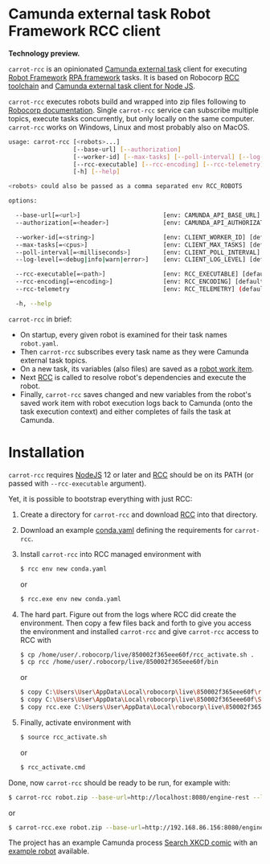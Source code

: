 Camunda external task Robot Framework RCC client
================================================

**Technology preview.**

`carrot-rcc` is an opinionated [Camunda external task](https://docs.camunda.org/manual/latest/user-guide/process-engine/external-tasks/) client for executing [Robot Framework](https://robotframework.org/rpa/) [RPA framework](https://rpaframework.org/) tasks. It is based on Robocorp [RCC toolchain](https://robocorp.com/docs/rcc/overview) and [Camunda external task client for Node JS](https://github.com/camunda/camunda-external-task-client-js).

`carrot-rcc` executes robots build and wrapped into zip files following to [Robocorp documentation](https://robocorp.com/docs/). Single `carrot-rcc` service can subscribe multiple topics, execute tasks concurrently, but only locally on the same computer. `carrot-rcc` works on Windows, Linux and most probably also on MacOS.

```bash
usage: carrot-rcc [<robots>...]
                  [--base-url] [--authorization]
                  [--worker-id] [--max-tasks] [--poll-interval] [--log-level]
                  [--rcc-executable] [--rcc-encoding] [--rcc-telemetry]
                  [-h] [--help]

<robots> could also be passed as a comma separated env RCC_ROBOTS

options:

  --base-url[=<url>]                       [env: CAMUNDA_API_BASE_URL] [default: http://localhost:8080/engine-rest]
  --authorization[=<header>]               [env: CAMUNDA_API_AUTHORIZATION] [example: Basic ZGVtbzpkZW1v]

  --worker-id[=<string>]                   [env: CLIENT_WORKER_ID] [default: carrot-rcc]
  --max-tasks[=<cpus>]                     [env: CLIENT_MAX_TASKS] [default: [cpu count]]
  --poll-interval[=<milliseconds>]         [env: CLIENT_POLL_INTERVAL] [default: 10000]
  --log-level[=<debug|info|warn|error>]    [env: CLIENT_LOG_LEVEL] [default: info]

  --rcc-executable[=<path>]                [env: RCC_EXECUTABLE] [default: rcc]
  --rcc-encoding[=<encoding>]              [env: RCC_ENCODING] [default: utf-8]
  --rcc-telemetry                          [env: RCC_TELEMETRY] (default: do not track)

  -h, --help
```

`carrot-rcc` in brief:

* On startup, every given robot is examined for their task names `robot.yaml`.
* Then `carrot-rcc` subscribes every task name as they were Camunda external task topics.
* On a new task, its variables (also files) are saved as a [robot work item](https://robocorp.com/docs/libraries/rpa-framework/rpa-robocloud-items).
* Next [RCC](https://robocorp.com/docs/rcc/overview) is called to resolve robot's dependencies and execute the robot.
* Finally, `carrot-rcc` saves changed and new variables from the robot's saved work item with robot execution logs back to Camunda (onto the task execution context) and either completes of fails the task at Camunda.


Installation
============

`carrot-rcc` requires [NodeJS](https://nodejs.org/en/) 12 or later and [RCC](https://downloads.robocorp.com/rcc/releases/index.html) should be on its PATH (or passed with ``--rcc-executable`` argument).

Yet, it is possible to bootstrap everything with just RCC:

1. Create a directory for `carrot-rcc` and download [RCC](https://downloads.robocorp.com/rcc/releases/index.html) into that directory.

2. Download an example [conda.yaml](https://raw.githubusercontent.com/datakurre/carrot-rcc/main/conda.yaml) defining the requirements for `carrot-rcc`.

3. Install `carrot-rcc` into RCC managed environment with

   ```bash
   $ rcc env new conda.yaml
   ```

   or

   ```bash
   $ rcc.exe env new conda.yaml
   ```

4. The hard part. Figure out from the logs where RCC did create the environment. Then copy a few files back and forth to give you access the environment and installed `carrot-rcc` and give `carrot-rcc` access to RCC with

   ```bash
   $ cp /home/user/.robocorp/live/850002f365eee60f/rcc_activate.sh .
   $ cp rcc /home/user/.robocorp/live/850002f365eee60f/bin
   ```

   or

   ```bash
   $ copy C:\Users\User\AppData\Local\robocorp\live\850002f365eee60f\rcc_activate.cmd .
   $ copy C:\Users\User\AppData\Local\robocorp\live\850002f365eee60f\Scripts\carrot-rcc.exe .
   $ copy rcc.exe C:\Users\User\AppData\Local\robocorp\live\850002f365eee60f
   ```

5. Finally, activate environment with

   ```bash
   $ source rcc_activate.sh
   ```

   or

   ```bash
   $ rcc_activate.cmd
   ```

Done, now `carrot-rcc` should be ready to be run, for example with:

```bash
$ carrot-rcc robot.zip --base-url=http://localhost:8080/engine-rest --log-level=debug
```

or

```bash
$ carrot-rcc.exe robot.zip --base-url=http://192.168.86.156:8080/engine-rest --log-level=debug
```

The project has an example Camunda process [Search XKCD comic](https://github.com/datakurre/carrot-executor/tree/main/camunda/deployment) with an [example robot](https://github.com/datakurre/carrot-rcc/blob/main/xkcd-bot/robot.zip?raw=true) available.
